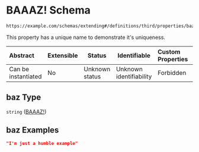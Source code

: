 # BAAAZ! Schema

```txt
https://example.com/schemas/extending#/definitions/third/properties/baz
```

This property has a unique name to demonstrate it's uniqueness.


| Abstract            | Extensible | Status         | Identifiable            | Custom Properties | Additional Properties | Access Restrictions | Defined In                                                                                   |
| :------------------ | ---------- | -------------- | ----------------------- | :---------------- | --------------------- | ------------------- | -------------------------------------------------------------------------------------------- |
| Can be instantiated | No         | Unknown status | Unknown identifiability | Forbidden         | Allowed               | none                | [extending.schema.json\*](../generated-schemas/extending.schema.json "open original schema") |

## baz Type

`string` ([BAAAZ!](extending-definitions-third-properties-baaaz.md))

## baz Examples

```json
"I'm just a humble example"
```
